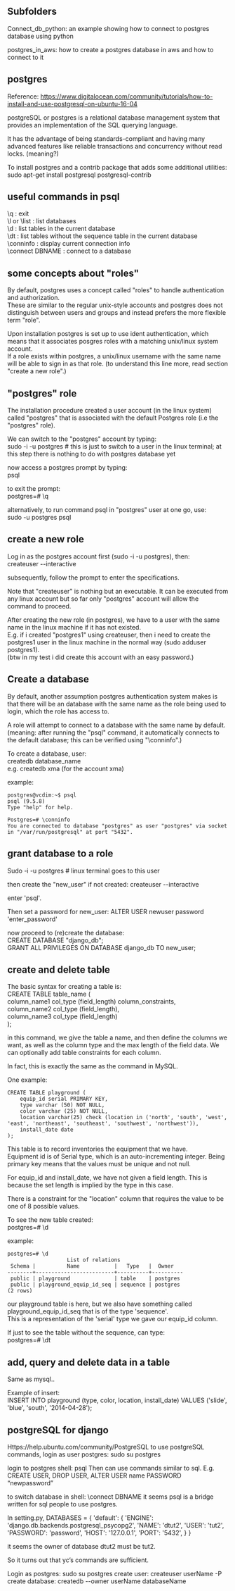 Subfolders
---------------------

Connect_db_python: an example showing how to connect to postgres database using python

postgres_in_aws: how to create a postgres database in aws and how to connect to it


postgres
------------------

Reference: https://www.digitalocean.com/community/tutorials/how-to-install-and-use-postgresql-on-ubuntu-16-04

postgreSQL or postgres is a relational database management system that provides an implementation of the SQL querying language.

It has the advantage of being standards-compliant 
and having many advanced features like reliable transactions and concurrency without read locks. (meaning?)

To install postgres and a contrib package that adds some additional utilities:  
sudo apt-get install postgresql postgresql-contrib


useful commands in psql
------------------------------

\q : exit  
\l or \list : list databases  
\d : list tables  in the current database  
\dt : list tables without the sequence table in the current database  
\conninfo : display current connection info  
\connect DBNAME : connect to a database  

some concepts about "roles"
--------------------

By default, postgres uses a concept called "roles" to handle authentication and authorization.  
These are similar to the regular unix-style accounts and 
postgres does not distinguish between users and groups and instead prefers the more flexible term "role".

Upon installation postgres is set up to use ident authentication,
which means that it associates posgres roles with a matching unix/linux system account.  
If a role exists within postgres, a unix/linux username with the same name will be able to sign in as that role. (to understand this line more, read section "create a new role".)


"postgres" role
-----------------------

The installation procedure created a user account (in the linux system) called "postgres" that is 
associated with the default Postgres role (i.e the "postgres" role).

We can switch to the "postgres" account by typing:  
sudo -i -u postgres # this is just to switch to a user in the linux terminal; at this step there is nothing to do with postgres database yet

now access a postgres prompt by typing:  
psql  

to exit the prompt:  
postgres=# \q 

alternatively, to run command psql in "postgres" user at one go, use:  
sudo -u postgres psql


create a new role
--------------------------

Log in as the postgres account first (sudo -i -u postgres), then:  
createuser --interactive

subsequently, follow the prompt to enter the specifications.

Note that "createuser" is nothing but an executable.
It can be executed from any linux account but so far only "postgres" account will allow the command to proceed.

After creating the new role (in postgres), we have to a user with the same name in the linux machine if it has not existed.  
E.g. if i created "postgres1" using createuser, then i need to create the postgres1 user in the linux machine in the normal way (sudo adduser postgres1).  
(btw in my test i did create this account with an easy password.)

Create a database
--------------------------

By default, another assumption postgres authentication system makes is that 
there will be an database with the same name as the role being used to login,
which the role has access to.

A role will attempt to connect to a database with the same name by default. 
(meaning: after running the "psql" command, it automatically connects to the default database;
this can be verified using "\conninfo".)

To create a database, user:  
createdb database_name  
e.g. createdb xma  (for the account xma)


example:  
```
postgres@vcdim:~$ psql 
psql (9.5.8)
Type "help" for help.

Postgres=# \conninfo
You are connected to database "postgres" as user "postgres" via socket in "/var/run/postgresql" at port "5432".
```

grant database to a role
------------------------------------

Sudo -i -u postgres # linux terminal goes to this user

then create the "new_user" if not created: createuser --interactive

enter 'psql'.

Then set a password for new_user: 
ALTER USER newuser password 'enter_password'
 
now proceed to (re)create the database:    
CREATE DATABASE "django_db";  
GRANT ALL PRIVILEGES ON DATABASE django_db TO new_user;


create and delete table
--------------------------

The basic syntax for creating a table is:  
CREATE TABLE table_name (  
	column_name1 col_type (field_length) column_constraints,  
	column_name2 col_type (field_length),  
	column_name3 col_type (field_length)  
);  

in this command, we give the table a name, and then define the columns we want, as well as the column type and the max length of the field data.
We can optionally add table constraints for each column.

In fact, this is exactly the same as the command in MySQL.

One example:  
```
CREATE TABLE playground (
	equip_id serial PRIMARY KEY,
	type varchar (50) NOT NULL,
	color varchar (25) NOT NULL,
	location varchar(25) check (location in ('north', 'south', 'west', 'east', 'northeast', 'southeast', 'southwest', 'northwest')),
	install_date date
);
```
This table is to record inventories the equipment that we have.  
Equipment id is of Serial type, which is an auto-incrementing integer.
Being primary key means that the values must be unique and not null.  

For equip_id and install_date, we have not given a field length.
This is because the set length is implied by the type in this case.

There is a constraint for the "location" column that requires the value to be one of 8 possible values.

To see the new table created:  
postgres=# \d  

example:  
```
postgres=# \d
                   List of relations
 Schema |          Name           |   Type   |  Owner   
--------+-------------------------+----------+----------
 public | playground              | table    | postgres
 public | playground_equip_id_seq | sequence | postgres
(2 rows)
```
our playground table is here, but we also have something called playground_equip_id_seq that is of the type 'sequence'.  
This is a representation of the 'serial' type we gave our equip_id column.

If just to see the table without the sequence, can type:  
postgres=# \dt  


add, query and delete data in a table
-------------------------------------------

Same as mysql..

Example of insert:  
INSERT INTO playground (type, color, location, install_date) VALUES ('slide', 'blue', 'south', '2014-04-28');


postgreSQL for django
-------------------

Https://help.ubuntu.com/community/PostgreSQL
to use postgreSQL commands, login as user postgres: sudo su postgres


login to postgres shell: psql
Then can use commands similar to sql.
E.g. CREATE USER, DROP USER,
ALTER USER name PASSWORD “newpassword”


to switch database in shell: \connect DBNAME
it seems psql is a bridge written for sql people to use postgres.


In setting.py, 
DATABASES = {
        'default': {
            'ENGINE': 'django.db.backends.postgresql_psycopg2',
            'NAME': 'dtut2',
            'USER': 'tut2',
            'PASSWORD': 'password',
            'HOST': '127.0.0.1',
            'PORT': '5432',
        }
}

it seems the owner of database dtut2 must be tut2.


So it turns out that yc’s commands are sufficient.


Login as postgres: sudo su postgres
create user: createuser userName -P
create database: createdb --owner userName databaseName
